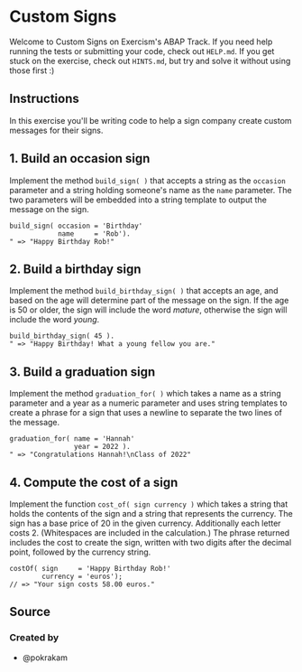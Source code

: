 # Custom Signs

Welcome to Custom Signs on Exercism's ABAP Track.
If you need help running the tests or submitting your code, check out `HELP.md`.
If you get stuck on the exercise, check out `HINTS.md`, but try and solve it without using those first :)

## Instructions

In this exercise you'll be writing code to help a sign company create custom messages for their signs.

## 1. Build an occasion sign

Implement the method `build_sign( )` that accepts a string as the `occasion` parameter and a string holding someone's name as the `name` parameter. The two parameters will be embedded into a string template to output the message on the sign.

```abap
build_sign( occasion = 'Birthday' 
            name     = 'Rob').
" => "Happy Birthday Rob!"
```

## 2. Build a birthday sign

Implement the method `build_birthday_sign( )` that accepts an age, and based on the age will determine part of the message on the sign. If the age is 50 or older, the sign will include the word _mature_, otherwise the sign will include the word _young_.

```abap
build_birthday_sign( 45 ).
" => "Happy Birthday! What a young fellow you are."
```

## 3. Build a graduation sign

Implement the method `graduation_for( )` which takes a name as a string parameter and a year as a numeric parameter and uses string templates to create a phrase for a sign that uses a newline to separate the two lines of the message.

```abap
graduation_for( name = 'Hannah' 
                year = 2022 ).
" => "Congratulations Hannah!\nClass of 2022"
```

## 4. Compute the cost of a sign

Implement the function `cost_of( sign currency )` which takes a string that holds the contents of the sign and a string that represents the currency.
The sign has a base price of 20 in the given currency. Additionally each letter costs 2. (Whitespaces are included in the calculation.)
The phrase returned includes the cost to create the sign, written with two digits after the decimal point, followed by the currency string.

```abap
costOf( sign     = 'Happy Birthday Rob!'
        currency = 'euros');
// => "Your sign costs 58.00 euros."
```

## Source

### Created by

- @pokrakam